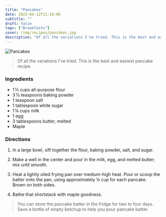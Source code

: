 ```yaml
---
title: "Pancakes"
date: 2023-04-12T11:10:00
subtitle: ""
draft: false
tags: ["Breakfasts"]
cover: /img/recipes/pancakes.jpg
description: "Of all the variations I've tried. This is the best and easiest pancake recipe."
---
```


<div class="my-flexbox row-collapse center basic-gap" >
  <div>
    <img src="/img/recipes/pancakes.jpg" alt="Pancakes" class="cover-img">
  </div>
  <div>
    <blockquote>
      Of all the variations I've tried. This is the best and easiest pancake recipe.
    </blockquote>
  </div>
</div>

### Ingredients

- 1 ½ cups all-purpose flour
- 3 ½ teaspoons baking powder
- 1 teaspoon salt
- 1 tablespoon white sugar
- 1 ¼ cups milk
- 1 egg
- 3 tablespoons butter, melted
- Maple

### Directions

1. In a large bowl, sift together the flour, baking powder, salt, and sugar.

2. Make a well in the center and pour in the milk, egg, and melted butter; mix until smooth.

2. Heat a lightly oiled frying pan over medium-high heat. Pour or scoop the batter onto the pan, using approximately ¼ cup for each pancake. Brown on both sides.

3. Bathe that shortstack with maple goodness.

<blockquote class="with-roo">You can store the pancake batter in the fridge for two to four days. Save a bottle of empty ketchup to help you pour pancake batter.</blockquote>